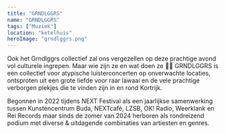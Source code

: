 ```yaml
---
title: "GRNDLGGRS"
name: "GRNDLGGRS"
tags: ["Muziek"]
location: "ketelhuis"
heroImage: "grndlggrs.png"
---
```


Ook het Grndlggrs collectief zal ons vergezellen op deze prachtige avond vol culturele ingrepen. Maar wie zijn ze en wat doen ze 🤷‍♂️
GRNDLGGRS is een collectief voor atypische luisterconcerten op onverwachte locaties, ontsproten uit een grote liefde voor raar lawaai en de vele prachtige verborgen plekjes die te vinden zijn in en rond Kortrijk.

Begonnen in 2022 tijdens NEXT Festival als een jaarlijkse samenwerking tussen Kunstencentrum Buda, NEXTcafé, LZSB, OK! Radio, Weerklank en Rei Records maar sinds de zomer van 2024 herboren als rondreizend podium met diverse & uitdagende combinaties van artiesten en genres.
